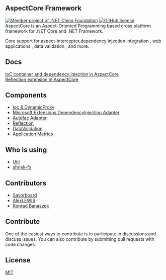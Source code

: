 ## AspectCore Framework
[![Member project of .NET China Foundation](https://github.com/dotnetcore/Home/blob/master/icons/member-project-of-netchina.png)](https://github.com/dotnetcore)
[![GitHub license](https://img.shields.io/badge/license-MIT-blue.svg)](https://github.com/dotnetcore/AspectCore/blob/dev/LICENSE)  
AspectCore is an Aspect-Oriented Programming based cross platform framework for .NET Core and .NET Framework.  
  
Core support for aspect-interceptor,dependency injection integration , web applications , data validation , and more.   
  
## Docs
[IoC container and dependency injection in AspectCore](https://github.com/dotnetcore/AspectCore-Framework/blob/master/docs/injector.md)  
[Reflection extension in AspectCore](https://github.com/dotnetcore/AspectCore-Framework/blob/master/docs/reflection-extensions.md)

## Components
* [Ioc & DynamicProxy](https://github.com/dotnetcore/AspectCore-Framework/tree/master/core)
* [Microsoft.Extensions.DependencyInjection Adapter](https://github.com/dotnetcore/AspectCore-Framework/tree/master/extras/src/AspectCore.Extensions.DependencyInjection) 
* [Autofac Adapter](https://github.com/dotnetcore/AspectCore-Framework/tree/master/extras/src/AspectCore.Extensions.Autofac)
* [Reflection](https://github.com/dotnetcore/AspectCore-Framework/tree/master/reflection)   
* [DataValidation](https://github.com/dotnetcore/AspectCore-Framework/tree/master/datavalidation)
* [Application Metrics](https://github.com/dotnetcore/AspectCore-Metrics)   

## Who is using
* [Util](https://github.com/dotnetcore/Util)
* [shriek-fx](https://github.com/ElderJames/shriek-fx)   

## Contributors
* [Savorboard](https://github.com/yuleyule66)  
* [AlexLEWIS](https://github.com/alexinea)
* [Konrad Banaszek](https://github.com/thecorrado)

## Contribute
One of the easiest ways to contribute is to participate in discussions and discuss issues. You can also contribute by submitting pull requests with code changes.

## License
[MIT](https://github.com/dotnetcore/AspectCore-Framework/blob/master/LICENSE)
